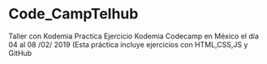 # Code_CampTelhub
Taller con Kodemia
Practica Ejercicio Kodemia Codecamp en México el día 04 al 08 /02/ 2019
(Esta práctica incluye ejercicios con HTML,CSS,JS y GitHub
